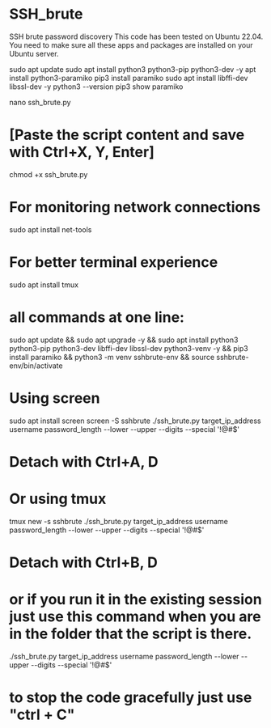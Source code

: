 # SSH_brute
SSH brute password discovery
This code has been tested on Ubuntu 22.04.
You need to make sure all these apps and packages are installed on your Ubuntu server.

sudo apt update
sudo apt install python3 python3-pip python3-dev -y
apt install python3-paramiko
pip3 install paramiko
sudo apt install libffi-dev libssl-dev -y
python3 --version
pip3 show paramiko

nano ssh_brute.py
# [Paste the script content and save with Ctrl+X, Y, Enter]
chmod +x ssh_brute.py

# For monitoring network connections
sudo apt install net-tools
# For better terminal experience
sudo apt install tmux 

# all commands at one line:
sudo apt update && sudo apt upgrade -y && sudo apt install python3 python3-pip python3-dev libffi-dev libssl-dev python3-venv -y && pip3 install paramiko && python3 -m venv sshbrute-env && source sshbrute-env/bin/activate


# Using screen
sudo apt install screen
screen -S sshbrute
./ssh_brute.py target_ip_address username password_length --lower --upper --digits --special '!@#$'
# Detach with Ctrl+A, D

# Or using tmux
tmux new -s sshbrute
./ssh_brute.py target_ip_address username password_length --lower --upper --digits --special '!@#$'
# Detach with Ctrl+B, D

# or if you run it in the existing session just use this command when you are in the folder that the script is there.
./ssh_brute.py target_ip_address username password_length --lower --upper --digits --special '!@#$'

# to stop the code gracefully just use "ctrl + C"

